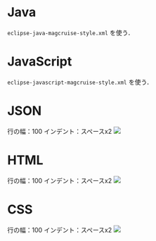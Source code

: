# Java
``eclipse-java-magcruise-style.xml`` を使う．

# JavaScript
``eclipse-javascript-magcruise-style.xml`` を使う．

# JSON
行の幅：100
インデント：スペースx2
![](https://i.gyazo.com/17d7c52f79db172a59ab0a3e38c82efb.png)

# HTML
行の幅：100
インデント：スペースx2
![](https://i.gyazo.com/4a4cb0f9fdb21d378dd571a348e006ae.png)

# CSS
行の幅：100
インデント：スペースx2
![](https://i.gyazo.com/5142546261feecfadeeec5306041f36c.png)
